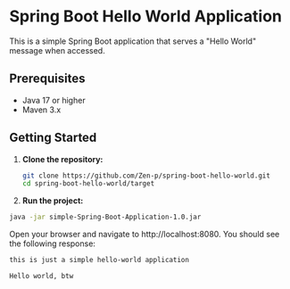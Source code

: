 # Spring Boot Hello World Application

This is a simple Spring Boot application that serves a "Hello World" message when accessed.

## Prerequisites

- Java 17 or higher
- Maven 3.x

## Getting Started

1. **Clone the repository:**

   ```bash
   git clone https://github.com/Zen-p/spring-boot-hello-world.git
   cd spring-boot-hello-world/target

2. **Run the project:**
```bash
java -jar simple-Spring-Boot-Application-1.0.jar
```

Open your browser and navigate to http://localhost:8080. You should see the following response:

```bash
this is just a simple hello-world application

Hello world, btw
```

